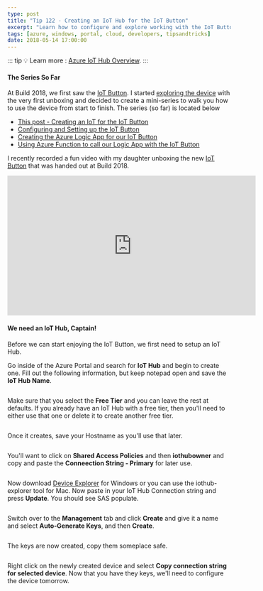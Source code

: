 ```yaml
---
type: post
title: "Tip 122 - Creating an IoT Hub for the IoT Button"
excerpt: "Learn how to configure and explore working with the IoT Button"
tags: [azure, windows, portal, cloud, developers, tipsandtricks]
date: 2018-05-14 17:00:00
---
```


::: tip
:bulb: Learn more : [Azure IoT Hub Overview](https://docs.microsoft.com/azure/iot-hub/about-iot-hub?WT.mc_id=docs-azuredevtips-micrum).
:::

#### The Series So Far

At Build 2018, we first saw the [IoT Button](http://aka.ms/button?WT.mc_id=akams-azuredevtips-micrum). I started [exploring the device](https://www.youtube.com/watch?v=OdGHWwRBf_c?WT.mc_id=youtube-azuredevtips-micrum) with the very first unboxing and decided to create a mini-series to walk you how to use the device from start to finish. The series (so far) is located below

* [This post - Creating an IoT for the IoT Button](https://microsoft.github.io/AzureTipsAndTricks/blog/tip122.html)
* [Configuring and Setting up the IoT Button](https://microsoft.github.io/AzureTipsAndTricks/blog/tip123.html?)
* [Creating the Azure Logic App for our IoT Button](https://microsoft.github.io/AzureTipsAndTricks/blog/tip124.html)
* [Using Azure Function to call our Logic App with the IoT Button](https://microsoft.github.io/AzureTipsAndTricks/blog/tip125.html)

I recently recorded a fun video with my daughter unboxing the new [IoT Button](http://aka.ms/button?WT.mc_id=akams-azuredevtips-micrum) that was handed out at Build 2018. 

<iframe width="560" height="315" src="https://www.youtube.com/embed/OdGHWwRBf_c?rel=0" frameborder="0" allow="autoplay; encrypted-media" allowfullscreen></iframe>

#### We need an IoT Hub, Captain!

Before we can start enjoying the IoT Button, we first need to setup an IoT Hub. 

Go inside of the Azure Portal and search for **IoT Hub** and begin to create one. Fill out the following information, but keep notepad open and save the **IoT Hub Name**. 

<img :src="$withBase('/files/iotbutton1.png')">

Make sure that you select the **Free Tier** and you can leave the rest at defaults. If you already have an IoT Hub with a free tier, then you'll need to either use that one or delete it to create another free tier. 

<img :src="$withBase('/files/iotbutton2.png')">

Once it creates, save your Hostname as you'll use that later. 

<img :src="$withBase('/files/iotbutton3.png')">

You'll want to click on **Shared Access Policies** and then **iothubowner** and copy and paste the **Conneection String - Primary** for later use.

<img :src="$withBase('/files/iotbutton4.png')">

Now download [Device Explorer](https://github.com/Azure/azure-iot-sdks/releases?WT.mc_id=github-azuredevtips-micrum) for Windows or you can use the iothub-explorer tool for Mac. Now paste in your IoT Hub Connection string and press **Update**. You should see SAS populate. 

<img :src="$withBase('/files/iotbutton5.png')">

Switch over to the **Management** tab and click **Create** and give it a name and select **Auto-Generate Keys**, and then **Create**.

<img :src="$withBase('/files/iotbutton6.png')">

The keys are now created, copy them someplace safe. 

<img :src="$withBase('/files/iotbutton7.png')">

Right click on the newly created device and select **Copy connection string for selected device**. Now that you have they keys, we'll need to configure the device tomorrow. 
